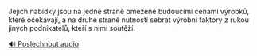 
Jejich nabídky jsou na jedné straně omezené budoucími cenami výrobků, které očekávají, a na druhé straně nutností sebrat výrobní faktory z rukou jiných podnikatelů, kteří s nimi soutěží.

[🔊 Poslechnout audio](/data/7-paragraphs/audio/chapter_62/para_011-Jejich-nabdky-jsou-na-jedn-stran-omezen-budouc.mp3)
